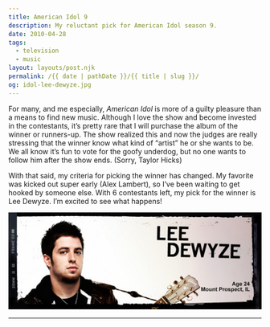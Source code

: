 ```yaml
---
title: American Idol 9
description: My reluctant pick for American Idol season 9.
date: 2010-04-28
tags: 
  - television
  - music
layout: layouts/post.njk
permalink: /{{ date | pathDate }}/{{ title | slug }}/
og: idol-lee-dewyze.jpg
---
```


For many, and me especially, _American Idol_ is more of a guilty pleasure than a means to find new music. Although I love the show and become invested in the contestants, it’s pretty rare that I will purchase the album of the winner or runners-up. The show realized this and now the judges are really stressing that the winner know what kind of “artist” he or she wants to be. We all know it’s fun to vote for the goofy underdog, but no one wants to follow him after the show ends. (Sorry, Taylor Hicks)

With that said, my criteria for picking the winner has changed. My favorite was kicked out super early (Alex Lambert), so I’ve been waiting to get hooked by someone else. With 6 contestants left, my pick for the winner is Lee Dewyze. I’m excited to see what happens!

![Lee Dewyze](/img/idol-lee-dewyze.jpg)

---
